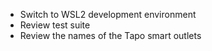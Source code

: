 - Switch to WSL2 development environment
- Review test suite
- Review the names of the Tapo smart outlets
